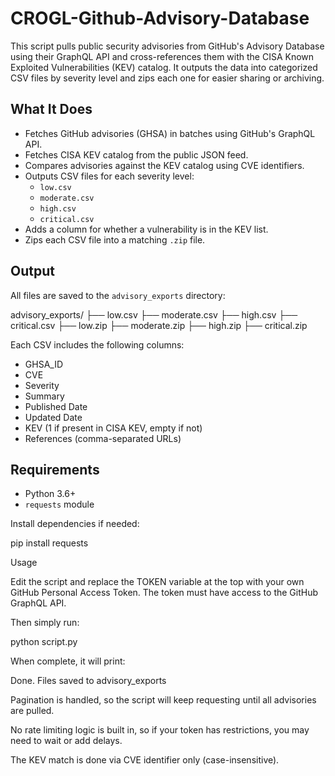 # CROGL-Github-Advisory-Database

This script pulls public security advisories from GitHub's Advisory Database using their GraphQL API and cross-references them with the CISA Known Exploited Vulnerabilities (KEV) catalog. It outputs the data into categorized CSV files by severity level and zips each one for easier sharing or archiving.

## What It Does

- Fetches GitHub advisories (GHSA) in batches using GitHub's GraphQL API.
- Fetches CISA KEV catalog from the public JSON feed.
- Compares advisories against the KEV catalog using CVE identifiers.
- Outputs CSV files for each severity level:
  - `low.csv`
  - `moderate.csv`
  - `high.csv`
  - `critical.csv`
- Adds a column for whether a vulnerability is in the KEV list.
- Zips each CSV file into a matching `.zip` file.

## Output

All files are saved to the `advisory_exports` directory:

advisory_exports/
├── low.csv
├── moderate.csv
├── high.csv
├── critical.csv
├── low.zip
├── moderate.zip
├── high.zip
├── critical.zip

Each CSV includes the following columns:

- GHSA_ID
- CVE
- Severity
- Summary
- Published Date
- Updated Date
- KEV (1 if present in CISA KEV, empty if not)
- References (comma-separated URLs)

## Requirements

- Python 3.6+
- `requests` module

Install dependencies if needed:

pip install requests

Usage

Edit the script and replace the TOKEN variable at the top with your own GitHub Personal Access Token. The token must have access to the GitHub GraphQL API.

Then simply run:

python script.py

When complete, it will print:

Done. Files saved to advisory_exports

Pagination is handled, so the script will keep requesting until all advisories are pulled.

No rate limiting logic is built in, so if your token has restrictions, you may need to wait or add delays.

The KEV match is done via CVE identifier only (case-insensitive).
